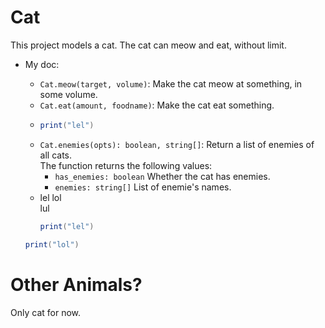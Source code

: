 # Cat

This project models a cat. The cat can meow and eat, without limit.

* My doc:
  * `Cat.meow(target, volume)`: Make the cat meow at something, in some volume.
  * `Cat.eat(amount, foodname)`: Make the cat eat something.
  * ```lua
    print("lel")
    ```
  * `Cat.enemies(opts): boolean, string[]`: Return a list of enemies of all cats.  
    The function returns the following values:
    * `has_enemies: boolean` Whether the cat has enemies.
    * `enemies: string[]` List of enemie's names.
  * lel lol  
    lul
    ```lua
    print("lel")
    ```

  ```lua
  print("lol")
  ```

# Other Animals?

Only cat for now.
